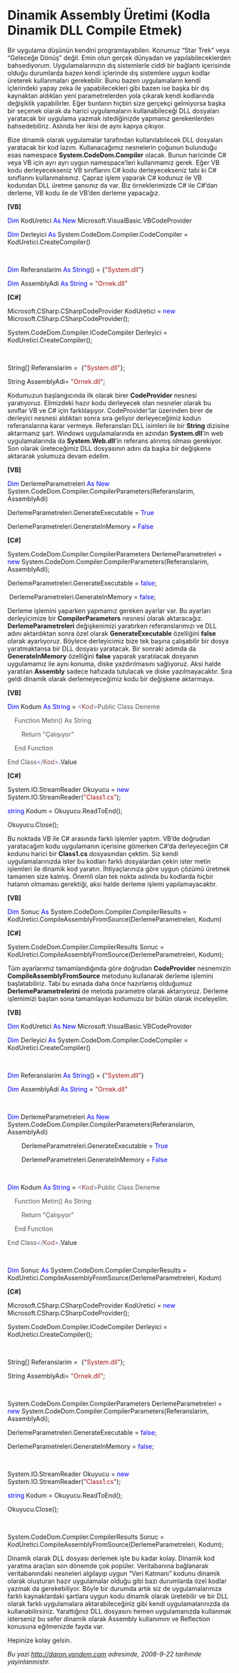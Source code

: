 # Dinamik Assembly Üretimi (Kodla Dinamik DLL Compile Etmek) 

Bir uygulama düşünün kendini programlayabilen. Konumuz “Star Trek” veya
“Geleceğe Dönüş” değil. Emin olun gerçek dünyadan ve yapılabileceklerden
bahsediyorum. Uygulamalarınızın dış sistemlerle ciddi bir bağlantı
içerisinde olduğu durumlarda bazen kendi içlerinde dış sistemlere uygun
kodlar üreterek kullanmaları gerekebilir. Bunu bazen uygulamaların kendi
içlerindeki yapay zeka ile yapabilecekleri gibi bazen ise başka bir dış
kaynaktan aldıkları yeni parametrelerden yola çıkarak kendi kodlarında
değişiklik yapabilirler. Eğer bunların hiçbiri size gerçekçi gelmiyorsa
başka bir seçenek olarak da harici uygulamaların kullanabileceği DLL
dosyaları yaratacak bir uygulama yazmak istediğinizde yapmanız
gerekenlerden bahsedebiliriz. Aslında her ikisi de aynı kapıya çıkıyor.

Bize dinamik olarak uygulamalar tarafından kullanılabilecek DLL
dosyaları yaratacak bir kod lazım. Kullanacağımız nesnelerin çoğunun
bulunduğu esas namespace **System.CodeDom.Compiler** olacak. Bunun
haricinde C\# veya VB için ayrı ayrı uygun namespace’leri kullanmamız
gerek. Eğer VB kodu derleyecekseniz VB sınıflarını C\# kodu
derleyecekseniz tabi ki C\# sınıflarını kullanmalısınız. Çapraz işlem
yaparak C\# kodunuz ile VB kodundan DLL üretme şansınız da var. Biz
örneklerimizde C\# ile C\#’dan derleme, VB kodu ile de VB’den derleme
yapacağız.

**[VB]**

<span style="color: blue;">Dim</span> KodUretici <span
style="color: blue;">As</span> <span style="color: blue;">New</span>
Microsoft.VisualBasic.VBCodeProvider

<span style="color: blue;">Dim</span> Derleyici <span
style="color: blue;">As</span> System.CodeDom.Compiler.CodeCompiler =
KodUretici.CreateCompiler()

 

<span style="color: blue;">Dim</span> Referanslarim <span
style="color: blue;">As</span> <span
style="color: blue;">String</span>() = {<span
style="color: #a31515;">"System.dll"</span>}

<span style="color: blue;">Dim</span> AssemblyAdi <span
style="color: blue;">As</span> <span style="color: blue;">String</span>
= <span style="color: #a31515;">"Ornek.dll"</span>

**[C\#]**

Microsoft.CSharp.CSharpCodeProvider KodUretici = <span
style="color: blue;">new</span> Microsoft.CSharp.CSharpCodeProvider();

System.CodeDom.Compiler.ICodeCompiler Derleyici =
KodUretici.CreateCompiler();

 

String[] Referanslarim =  {<span
style="color: #a31515;">"System.dll"</span>};

String AssemblyAdi= <span style="color: #a31515;">"Ornek.dll"</span>;

Kodumuzun başlangıcında ilk olarak birer **CodeProvider** nesnesi
yaratıyoruz. Elimizdeki hazır kodu derleyecek olan nesneler olarak bu
sınıflar VB ve C\# için farklılaşıyor. CodeProvider’lar üzerinden birer
de derleyici nesnesi aldıktan sonra sıra geliyor derleyeceğimiz kodun
referanslarına karar vermeye. Referansları DLL isimleri ile bir
**String** dizisine aktarmanız şart. Windows uygulamalarında en azından
**System.dll**’in web uygulamalarında da **System.Web.dll**’in referans
alınmış olması gerekiyor. Son olarak üreteceğimiz DLL dosyasının adını
da başka bir değişkene aktararak yolumuza devam edelim.

**[VB]**

<span style="color: blue;">Dim</span> DerlemeParametreleri <span
style="color: blue;">As</span> <span style="color: blue;">New</span>
System.CodeDom.Compiler.CompilerParameters(Referanslarim, AssemblyAdi)

DerlemeParametreleri.GenerateExecutable = <span
style="color: blue;">True</span>

DerlemeParametreleri.GenerateInMemory = <span
style="color: blue;">False</span>

**[C\#]**

System.CodeDom.Compiler.CompilerParameters DerlemeParametreleri = <span
style="color: blue;">new</span>
System.CodeDom.Compiler.CompilerParameters(Referanslarim, AssemblyAdi);

DerlemeParametreleri.GenerateExecutable = <span
style="color: blue;">false</span>;

 DerlemeParametreleri.GenerateInMemory = <span
style="color: blue;">false</span>;

Derleme işlemini yaparken yapmamız gereken ayarlar var. Bu ayarları
derleyicimize bir **CompilerParameters** nesnesi olarak aktaracağız.
**DerlemeParametreleri** değişkenimizi yaratırken referanslarımızı ve
DLL adını aktardıktan sonra özel olarak **GenerateExecutable**
özelliğini **false** olarak ayarlıyoruz. Böylece derleyicimiz bize tek
başına çalışabilir bir dosya yaratmaktansa bir DLL dosyası yaratacak.
Bir sonraki adımda da **GenerateInMemory** özelliğini **false** yaparak
yaratılacak dosyanın uygulamamız ile aynı konuma, diske yazdırılmasını
sağlıyoruz. Aksi halde yaratılan **Assembly** sadece hafızada tutulacak
ve diske yazılmayacaktır. Sıra geldi dinamik olarak derlemeyeceğimiz
kodu bir değişkene aktarmaya.

**[VB]**

<span style="color: blue;">Dim</span> Kodum <span
style="color: blue;">As</span> <span style="color: blue;">String</span>
= <span style="color: #6464b9;">\<</span><span
style="color: #844646;">Kod</span><span
style="color: #6464b9;">\></span><span style="color: #555555;">Public
Class Deneme</span>

    <span style="color: #555555;">Function Metin() As String</span>

        <span style="color: #555555;">Return "Çalışıyor"</span>

    <span style="color: #555555;">End Function</span>

<span style="color: #555555;">End Class</span><span
style="color: #6464b9;">\</</span><span
style="color: #844646;">Kod</span><span
style="color: #6464b9;">\></span>.Value

**[C\#]**

System.IO.StreamReader Okuyucu = <span style="color: blue;">new</span>
System.IO.StreamReader(<span
style="color: #a31515;">"Class1.cs"</span>);

<span style="color: blue;">string</span> Kodum = Okuyucu.ReadToEnd();

Okuyucu.Close();

Bu noktada VB ile C\# arasında farklı işlemler yaptım. VB’de doğrudan
yaratacağım kodu uygulamanın içerisine gömerken C\#’da derleyeceğim C\#
kodunu harici bir **Class1.cs** dosyasından çektim. Siz kendi
uygulamalarınızda ister bu kodları farklı dosyalardan çekin ister metin
işlemleri ile dinamik kod yaratın. İhtiyaçlarınıza göre uygun çözümü
üretmek tamamen size kalmış. Önemli olan tek nokta aslında bu kodlarda
hiçbir hatanın olmaması gerektiği, aksi halde derleme işlemi
yapılamayacaktır.

**[VB]**

<span style="color: blue;">Dim</span> Sonuc <span
style="color: blue;">As</span> System.CodeDom.Compiler.CompilerResults =
KodUretici.CompileAssemblyFromSource(DerlemeParametreleri, Kodum)

**[C\#]**

System.CodeDom.Compiler.CompilerResults Sonuc =
KodUretici.CompileAssemblyFromSource(DerlemeParametreleri, Kodum);

Tüm ayarlarımız tamamlandığında göre doğrudan **CodeProvider**
nesnemizin **CompileAssemblyFromSource** metodunu kullanarak derleme
işlemini başlatabiliriz. Tabi bu esnada daha önce hazırlamış olduğumuz
**DerlemeParametrelerini** de metoda parametre olarak aktarıyoruz.
Derleme işlemimizi baştan sona tamamlayan kodumuzu bir bütün olarak
inceleyelim.

**[VB]**

<span style="color: blue;">Dim</span> KodUretici <span
style="color: blue;">As</span> <span style="color: blue;">New</span>
Microsoft.VisualBasic.VBCodeProvider

<span style="color: blue;">Dim</span> Derleyici <span
style="color: blue;">As</span> System.CodeDom.Compiler.CodeCompiler =
KodUretici.CreateCompiler()

 

<span style="color: blue;">Dim</span> Referanslarim <span
style="color: blue;">As</span> <span
style="color: blue;">String</span>() = {<span
style="color: #a31515;">"System.dll"</span>}

<span style="color: blue;">Dim</span> AssemblyAdi <span
style="color: blue;">As</span> <span style="color: blue;">String</span>
= <span style="color: #a31515;">"Ornek.dll"</span>

 

<span style="color: blue;">Dim</span> DerlemeParametreleri <span
style="color: blue;">As</span> <span style="color: blue;">New</span>
System.CodeDom.Compiler.CompilerParameters(Referanslarim, AssemblyAdi)

        DerlemeParametreleri.GenerateExecutable = <span
style="color: blue;">True</span>

        DerlemeParametreleri.GenerateInMemory = <span
style="color: blue;">False</span>

 

<span style="color: blue;">Dim</span> Kodum <span
style="color: blue;">As</span> <span style="color: blue;">String</span>
= <span style="color: #6464b9;">\<</span><span
style="color: #844646;">Kod</span><span
style="color: #6464b9;">\></span><span style="color: #555555;">Public
Class Deneme</span>

    <span style="color: #555555;">Function Metin() As String</span>

        <span style="color: #555555;">Return "Çalışıyor"</span>

    <span style="color: #555555;">End Function</span>

<span style="color: #555555;">End Class</span><span
style="color: #6464b9;">\</</span><span
style="color: #844646;">Kod</span><span
style="color: #6464b9;">\></span>.Value

 

<span style="color: blue;">Dim</span> Sonuc <span
style="color: blue;">As</span> System.CodeDom.Compiler.CompilerResults =
KodUretici.CompileAssemblyFromSource(DerlemeParametreleri, Kodum)

**[C\#]**

Microsoft.CSharp.CSharpCodeProvider KodUretici = <span
style="color: blue;">new</span> Microsoft.CSharp.CSharpCodeProvider();

System.CodeDom.Compiler.ICodeCompiler Derleyici =
KodUretici.CreateCompiler();

 

String[] Referanslarim =  {<span
style="color: #a31515;">"System.dll"</span>};

String AssemblyAdi= <span style="color: #a31515;">"Ornek.dll"</span>;

 

System.CodeDom.Compiler.CompilerParameters DerlemeParametreleri = <span
style="color: blue;">new</span>
System.CodeDom.Compiler.CompilerParameters(Referanslarim, AssemblyAdi);

DerlemeParametreleri.GenerateExecutable = <span
style="color: blue;">false</span>;

DerlemeParametreleri.GenerateInMemory = <span
style="color: blue;">false</span>;

 

System.IO.StreamReader Okuyucu = <span style="color: blue;">new</span>
System.IO.StreamReader(<span
style="color: #a31515;">"Class1.cs"</span>);

<span style="color: blue;">string</span> Kodum = Okuyucu.ReadToEnd();

Okuyucu.Close();

 

System.CodeDom.Compiler.CompilerResults Sonuc =
KodUretici.CompileAssemblyFromSource(DerlemeParametreleri, Kodum);

Dinamik olarak DLL dosyası derlemek işte bu kadar kolay. Dinamik kod
yaratma araçları son dönemde çok popüler. Veritabanına bağlanarak
veritabanındaki nesneleri algılayıp uygun “Veri Katmanı” kodunu dinamik
olarak oluşturan hazır uygulamalar olduğu gibi bazı durumlarda özel
kodlar yazmak da gerekebiliyor. Böyle bir durumda artık siz de
uygulamalarınıza farklı kaynaklardaki şartlara uygun kodu dinamik olarak
üretebilir ve bir DLL olarak farklı uygulamalara aktarabileceğiniz gibi
kendi uygulamalarınızda da kullanabilirsiniz. Yarattığınız DLL dosyasını
hemen uygulamanızda kullanmak isterseniz bu sefer dinamik olarak
Assembly kullanımını ve Reflection konusuna eğilmenizde fayda var.

Hepinize kolay gelsin.


*Bu yazi http://daron.yondem.com adresinde, 2008-9-22 tarihinde yayinlanmistir.*